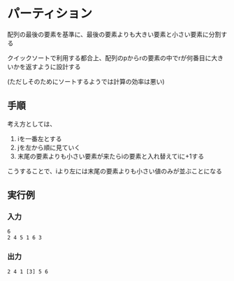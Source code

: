 # パーティション

配列の最後の要素を基準に、最後の要素よりも大きい要素と小さい要素に分割する

クイックソートで利用する都合上、配列のpからrの要素の中でrが何番目に大きいかを返すように設計する

(ただしそのためにソートするようでは計算の効率は悪い)

## 手順

考え方としては、

1. iを一番左とする 
2. jを左から順に見ていく
3. 末尾の要素よりも小さい要素が来たらiの要素と入れ替えてiに+1する

こうすることで、iより左には末尾の要素よりも小さい値のみが並ぶことになる

## 実行例
### 入力

```
6
2 4 5 1 6 3
```

### 出力

```
2 4 1 [3] 5 6
```
